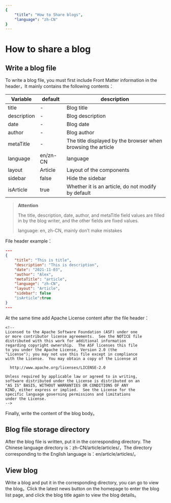 ```yaml
---
{
    "title": "How to Share blogs",
    "language": "zh-CN"
}
---
```


<!-- 
Licensed to the Apache Software Foundation (ASF) under one
or more contributor license agreements.  See the NOTICE file
distributed with this work for additional information
regarding copyright ownership.  The ASF licenses this file
to you under the Apache License, Version 2.0 (the
"License"); you may not use this file except in compliance
with the License.  You may obtain a copy of the License at

  http://www.apache.org/licenses/LICENSE-2.0

Unless required by applicable law or agreed to in writing,
software distributed under the License is distributed on an
"AS IS" BASIS, WITHOUT WARRANTIES OR CONDITIONS OF ANY
KIND, either express or implied.  See the License for the
specific language governing permissions and limitations
under the License.
-->

# How to share a blog


## Write a blog file 

To write a blog file, you must first include Front Matter information in the header，It mainly contains the following contents：

| Variable | default | description |
|--------|----------------------------|----------|
| title| - | Blog title|
| description | - | Blog description|
| date | - | Blog date |
| author | - | Blog author |
| metaTitle | - | The title displayed by the browser when browsing the article |
| language | en/zn-CN | language |
| layout | Article | Layout of the components |
| sidebar | false | Hide the sidebar |
| isArticle | true | Whether it is an article, do not modify by default |

>**Attention**
>
>The title, description, date, author, and metaTitle field values are filled in by the blog writer, and the other fields are fixed values.
>
>language: en, zh-CN, mainly don’t make mistakes

File header example：
```json
---
{
    "title": "This is title",
    "description": "This is description",
    "date": "2021-11-03",
    "author": "Alex",
    "metaTitle": "article",
    "language": "zh-CN",
    "layout": "Article",
    "sidebar": false
    "isArticle":true
}
---
```
At the same time add Apache License content after the file header：

```
<!-- 
Licensed to the Apache Software Foundation (ASF) under one
or more contributor license agreements.  See the NOTICE file
distributed with this work for additional information
regarding copyright ownership.  The ASF licenses this file
to you under the Apache License, Version 2.0 (the
"License"); you may not use this file except in compliance
with the License.  You may obtain a copy of the License at

  http://www.apache.org/licenses/LICENSE-2.0

Unless required by applicable law or agreed to in writing,
software distributed under the License is distributed on an
"AS IS" BASIS, WITHOUT WARRANTIES OR CONDITIONS OF ANY
KIND, either express or implied.  See the License for the
specific language governing permissions and limitations
under the License.
-->
```
Finally, write the content of the blog body。

## Blog file storage directory

After the blog file is written, put it in the corresponding directory. The Chinese language directory is：zh-CN/article/articles/，The directory corresponding to the English language is：en/article/articles/。

## View blog

Write a blog and put it in the corresponding directory, you can go to view the blog。Click the latest news button on the homepage to enter the blog list page, and click the blog title again to view the blog details。
